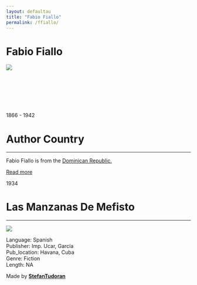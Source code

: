 ```yaml
---
layout: defaultau
title: "Fabio Fiallo"
permalink: /ffiallo/
---
```

<!-- partial:index.partial.html -->
<div class="content">
    <h1>Fabio Fiallo</h1>
    <div class="quote">
        <div><img src="https://upload.wikimedia.org/wikipedia/commons/thumb/6/67/FabioFiallo.jpg/330px-FabioFiallo.jpg" class="logo"></div>
    </div>
    <div class="timeline">
        <div style="padding-bottom:100px;"></div>
        <div class="block">
            <div class="date right"><p class="right"> 1866 - 1942 </p></div>
            <div class="dot"></div>
            <div class="left first">
            <div class="author_country">
                <h1>Author Country</h1><hr>
          <div class="aclocation">  <p>Fabio Fiallo is from the <a href="{{ site.baseurl }}/9">Dominican Republic.</a></p></div>
              <div class="acreadmore">   <a href="https://en.wikipedia.org/wiki/Fabio_Fiallo" target="_blank">Read more</a></div>
            </div>
            </div>
        </div>
        <div class="block">
            <div class="date left"><p class="left">1934</p></div>
            <div class="dot"></div>
            <div class="right">
                <h1>Las Manzanas De Mefisto</h1><hr>
                <p><img src="https://opacbiblioteca.unibe.edu.do/cgi-bin/koha/opac-image.pl?thumbnail=1&biblionumber=49244.jpg"></p>
                <p>
                Language: Spanish<br/>
                Publisher: Imp. Ucar, García<br/>
                Pub_location: Havana, Cuba<br/>
                Genre: Fiction<br/>
                Length: NA</p>
            </div>
        </div>
        <div id="footer">
        <p id="copyright">Made by&nbsp;<strong><a href="https://www.linkedin.com/in/nicolae-stefan-tudoran-b02291127/" target="_blank">StefanTudoran</a></strong></p>
    </div>
</div>
<!-- partial -->
  <script src='https://cdnjs.cloudflare.com/ajax/libs/jquery/3.1.1/jquery.min.js'></script><script  src="assets/js/authorscript.js"></script>
